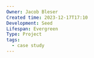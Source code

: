 ```yaml
---
Owner: Jacob Bleser
Created time: 2023-12-17T17:10
Development: Seed
Lifespan: Evergreen
Type: Project
tags:
  - case study
---
```

